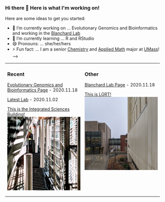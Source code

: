 ### Hi there 👋 Here is what I'm working on!


Here are some ideas to get you started:

- 🔭 I’m currently working on ... Evolutionary Genomics and Bioinformatics and working in the [Blanchard Lab](https://github.com/OurMicrobiome)
- 🌱 I’m currently learning ... R and RStudio
- 😄 Pronouns: ... she/her/hers
- ⚡ Fun fact: ... I am a senior [Chemistry](http://www.umass.edu/chemistry/) and [Applied Math](https://www.math.umass.edu/) major at [UMass](https://www.umass.edu/)! 
-->

<table><tr><td valign="top" width="50%">

### Recent
<!-- recent1 starts -->
[Evolutionary Genomics and Bioinformatics Page](https://github.com/lstas31/genomics-course) - 2020.11.18

[Latest Lab](https://github.com/lstas31/genomics-course/blob/master/lab10_lorenestasiuk.Rmd) - 2020.11.02

[This is the Integrated Sciences Building!](https://www.cns.umass.edu/research/buildings-and-facilities/integrated-sciences-building)
!["ISB"](https://github.com/lstas31/lstas31/blob/main/image1.jpg)
<!-- recent1 ends -->
</td><td valign="top" width="50%">

### Other
<!-- other1 starts -->
[Blanchard Lab Page](https://github.com/OurMicrobiome) - 2020.11.18

[This is LGRT!](https://www.umass.edu/wld/lederle-graduate-research-center-lgrc-lowrise)
!["LGRT"](https://github.com/lstas31/lstas31/blob/main/IMG_20200313_100522%20(1).jpg)
<!-- other1 ends -->
</td></tr></table>
